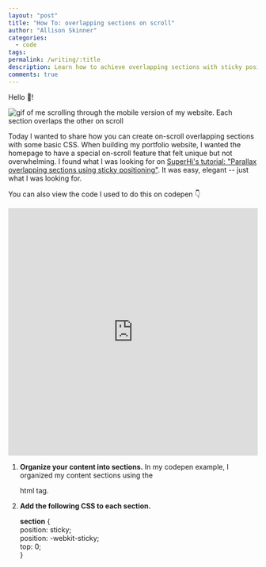 ```yaml
---
layout: "post"
title: "How To: overlapping sections on scroll"
author: "Allison Skinner"
categories:
  - code
tags:
permalink: /writing/:title
description: Learn how to achieve overlapping sections with sticky positioning using basic CSS. I used this element on the homepage of my portfolio website!
comments: true
---
```


Hello 👋!

![gif of me scrolling through the mobile version of my website. Each section overlaps the other on scroll](../assets/img/writing/overlap-scroll/overlap-scroll.gif)


Today I wanted to share how you can create on-scroll overlapping sections with some basic CSS.
When building my portfolio website, I wanted the homepage to have a special on-scroll feature that felt unique but not overwhelming.
I found what I was looking for on [SuperHi's tutorial: "Parallax overlapping sections using sticky positioning"](https://www.superhi.com/video/parallax-overlapping-sections-using-sticky-positioning). It was easy, elegant -- just what I was looking for.

You can also view the code I used to do this on codepen 👇
<iframe height="500" style="width: 100%;" scrolling="no" title="Overlapping sections with position sticky" src="https://codepen.io/adskinner/embed/NWKeLZW?height=265&theme-id=light&default-tab=result" frameborder="no" allowtransparency="true" allowfullscreen="true">
  See the Pen <a href='https://codepen.io/adskinner/pen/NWKeLZW'>Overlapping sections with position sticky</a> by Allison Skinner
  (<a href='https://codepen.io/adskinner'>@adskinner</a>) on <a href='https://codepen.io'>CodePen</a>.
</iframe><br>

1. **Organize your content into sections.** In my codepen example, I organized my content sections using the <section></section>html tag.  
2. **Add the following CSS to each section.**

   **section** {<br>
     position: sticky;<br>
     position: -webkit-sticky;<br>
     top: 0;<br>
   }
